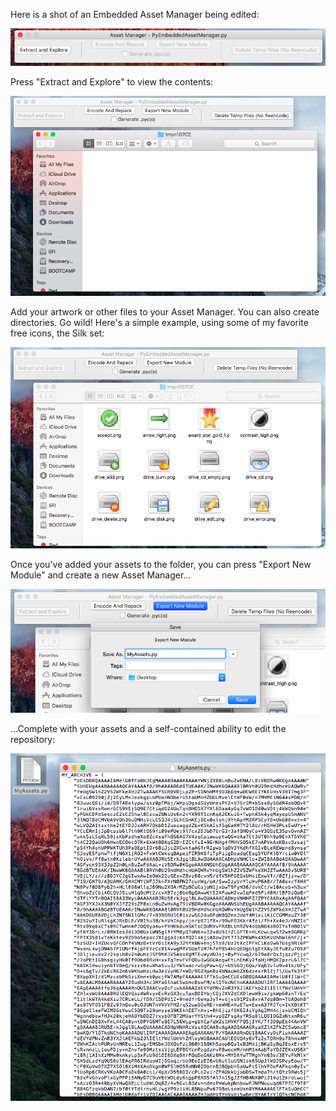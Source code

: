 Here is a shot of an Embedded Asset Manager being edited:

![PyEmbeddedAssetManager screen](/tutorial/image_1.png)

Press "Extract and Explore" to view the contents:

![Browsing an empty asset manager](/tutorial/image_2.png)

Add your artwork or other files to your Asset Manager.  You
can also create directories.  Go wild!  Here's a simple example,
using some of my favorite free icons, the Silk set:

![Adding files to the Asset Manager](/tutorial/image_3.png)

Once you've added your assets to the folder, you can press
"Export New Module" and create a new Asset Manager...

![Exporting a new module](/tutorial/image_4.png)

...Complete with your assets and a self-contained ability to edit
the repository:

![New python module](/tutorial/image_5.png)


